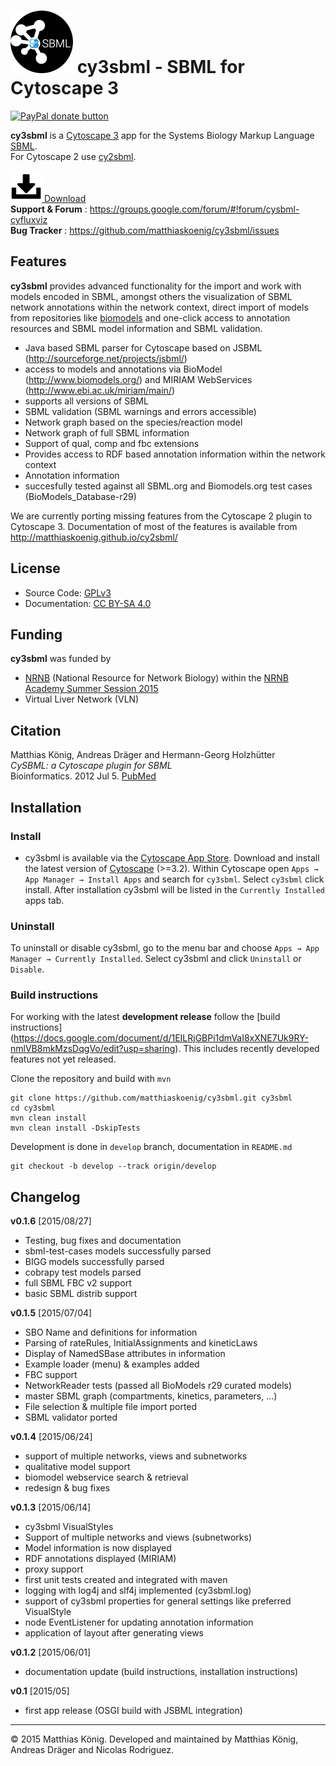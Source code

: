 # ![alt tag](./docs/images/logo100.png) cy3sbml - SBML for Cytoscape 3

<a href="https://www.paypal.com/cgi-bin/webscr?cmd=_s-xclick&amp;hosted_button_id=RYHNRJFBMWD5N" title="Donate to this project using Paypal"><img src="https://img.shields.io/badge/paypal-donate-yellow.svg" alt="PayPal donate button" /></a>

**cy3sbml** is a [Cytoscape 3](http://www.cytoscape.org) app for the Systems Biology Markup Language [SBML](http://www.sbml.org).  
For Cytoscape 2 use [cy2sbml](https://github.com/matthiaskoenig/cy2sbml).

[![Download](docs/images/icon-download.png) Download](https://github.com/matthiaskoenig/cy3sbml/releases/latest)  
**Support & Forum** : https://groups.google.com/forum/#!forum/cysbml-cyfluxviz  
**Bug Tracker** : https://github.com/matthiaskoenig/cy3sbml/issues  

## Features
**cy3sbml** provides advanced functionality for the import and work with models encoded in SBML, amongst others the 
visualization of SBML network annotations within the network context, direct import of models from repositories like [biomodels](http://www.biomodels.org) and one-click access to annotation resources and SBML model information and SBML validation.

* Java based SBML parser for Cytoscape based on JSBML (http://sourceforge.net/projects/jsbml/)
* access to models and annotations via BioModel 
  (http://www.biomodels.org/) and MIRIAM WebServices (http://www.ebi.ac.uk/miriam/main/)
* supports all versions of SBML
* SBML validation (SBML warnings and errors accessible)
* Network graph based on the species/reaction model
* Network graph of full SBML information
* Support of qual, comp and fbc extensions
* Provides access to RDF based annotation information within
  the network context
* Annotation information 
* succesfully tested against all SBML.org and Biomodels.org test
  cases (BioModels_Database-r29)

We are currently porting missing features from the Cytoscape 2 plugin to Cytoscape 3. Documentation of most of the features is available from http://matthiaskoenig.github.io/cy2sbml/

## License
* Source Code: [GPLv3](http://opensource.org/licenses/GPL-3.0)
* Documentation: [CC BY-SA 4.0](http://creativecommons.org/licenses/by-sa/4.0/)

## Funding
**cy3sbml** was funded by 
* [NRNB](http://nrnb.org) (National Resource for Network Biology) within the [NRNB Academy Summer Session 2015](http://nrnb.org/gsoc.html)
* Virtual Liver Network (VLN)

## Citation
Matthias König, Andreas Dräger and Hermann-Georg Holzhütter  
*CySBML: a Cytoscape plugin for SBML*  
Bioinformatics. 2012 Jul 5. [PubMed](http://www.ncbi.nlm.nih.gov/pubmed/22772946) 

## Installation
### Install
* cy3sbml is available via the [Cytoscape App Store](http://apps.cytoscape.org/apps/cy3sbml). Download and install the latest version of [Cytoscape](http://www.cytoscape.org/) (>=3.2).  Within Cytoscape open `Apps → App Manager → Install Apps` and search for `cy3sbml`. Select `cy3sbml` click install. After installation cy3sbml will be listed in the `Currently Installed` apps tab.  

### Uninstall
To uninstall or disable cy3sbml, go to the menu bar and choose `Apps → App Manager → Currently Installed`. Select cy3sbml and click `Uninstall` or `Disable`.

### Build instructions
For working with the latest **development release** follow the [build instructions] (https://docs.google.com/document/d/1EILRjGBPi1dmVaI8xXNE7Uk9RY-nmlVB8mkMzsDqgVo/edit?usp=sharing). This includes recently developed features not yet released.

Clone the repository and build with `mvn`
```
git clone https://github.com/matthiaskoenig/cy3sbml.git cy3sbml
cd cy3sbml
mvn clean install
mvn clean install -DskipTests
```
Development is done in `develop` branch, documentation in `README.md`
```
git checkout -b develop --track origin/develop
```

## Changelog
**v0.1.6** [2015/08/27]
* Testing, bug fixes and documentation
* sbml-test-cases models successfully parsed
* BIGG models successfully parsed
* cobrapy test models parsed
* full SBML FBC v2 support
* basic SBML distrib support

**v0.1.5** [2015/07/04]
* SBO Name and definitions for information
* Parsing of rateRules, InitialAssignments and kineticLaws
* Display of NamedSBase attributes in information
* Example loader (menu) & examples added
* FBC support
* NetworkReader tests (passed all BioModels r29 curated models)
* master SBML graph (compartments, kinetics, parameters, ...)
* File selection & multiple file import ported
* SBML validator ported

**v0.1.4** [2015/06/24]
* support of multiple networks, views and subnetworks
* qualitative model support
* biomodel webservice search & retrieval
* redesign & bug fixes

**v0.1.3** [2015/06/14]
* cy3sbml VisualStyles
* Support of multiple networks and views (subnetworks)
* Model information is now displayed 
* RDF annotations displayed (MIRIAM) 
* proxy support
* first unit tests created and integrated with maven
* logging with log4j and slf4j implemented (cy3sbml.log)
* support of cy3sbml properties for general settings like preferred VisualStyle
* node EventListener for updating annotation information
* application of layout after generating views

**v0.1.2** [2015/06/01]
* documentation update (build instructions, installation instructions)

**v0.1** [2015/05]
* first app release (OSGI build with JSBML integration)


----
&copy; 2015 Matthias König. Developed and maintained by Matthias König, Andreas Dräger and Nicolas Rodriguez.
